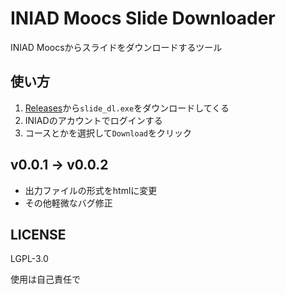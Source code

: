 # INIAD Moocs Slide Downloader

INIAD Moocsからスライドをダウンロードするツール

## 使い方

1. [Releases](https://github.com/yu7400ki/moocs-slide-dl/releases)から`slide_dl.exe`をダウンロードしてくる
1. INIADのアカウントでログインする
1. コースとかを選択して`Download`をクリック

## v0.0.1 -> v0.0.2

- 出力ファイルの形式をhtmlに変更
- その他軽微なバグ修正

## LICENSE

LGPL-3.0

使用は自己責任で
